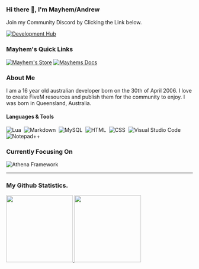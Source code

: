 ### Hi there 👋, I'm Mayhem/Andrew

Join my Community Discord by Clicking the Link below.

[![Development Hub](https://img.shields.io/badge/Click%20To%20Join-Mayhem's%20Development%20Hub-critical?style=for-the-badge)](https://discord.gg/ZjSEW4F7ZQ)


### Mayhem's Quick Links
[![Mayhem's Store](https://img.shields.io/badge/Link-Mayhem's%20Development%20Store-purple?style=for-the-badge&logo=google-chrome&logoColor=white)](https://mayhemdevelopment.tebex.io)
[![Mayhems Docs](https://img.shields.io/badge/Link-Mayhem's%20Development%20Docs-purple?style=for-the-badge&logo=google-chrome&logoColor=white)](https://mayhemdevelopment.gitbook.io/mayhem-development-docs)

### About Me
I am a 16 year old australian developer born on the 30th of April 2006. I love to create FiveM resources and publish them for the community to enjoy. I was born in Queensland, Australia.

#### Languages & Tools
![Lua](https://img.shields.io/badge/Language-Lua-critical?style=for-the-badge)&nbsp;
![Markdown](https://img.shields.io/badge/Language-Markdown-critical?style=for-the-badge)&nbsp;
![MySQL](https://img.shields.io/badge/Language-MySQL-critical?style=for-the-badge)&nbsp;
![HTML](https://img.shields.io/badge/Language-HTML-critical?style=for-the-badge)&nbsp;
![CSS](https://img.shields.io/badge/Language-CSS-critical?style=for-the-badge)&nbsp;
![Visual Studio Code](https://img.shields.io/badge/IDE-Visual%20Studio%20Code-blue?style=for-the-badge)&nbsp;
![Notepad++](https://img.shields.io/badge/IDE-Notepad++-blue?style=for-the-badge)&nbsp;

### Currently Focusing On
![Athena Framework](https://img.shields.io/badge/Resource-Athenas%20Framework-blue?style=for-the-badge)&nbsp;

---
### My Github Statistics.
<p align="left">
<a href="https://github.com/MayhemStudios">
  <img height="180em" src="https://github-readme-stats-eight-theta.vercel.app/api?username=nat2k15&show_icons=true&theme=react&include_all_commits=true&count_private=true"/>
  <img height="180em" src="https://github-readme-stats-eight-theta.vercel.app/api/top-langs/?username=nat2k15&layout=compact&langs_count=8&theme=react"/>
</a>
</p>
